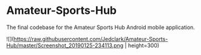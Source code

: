 # Amateur-Sports-Hub
The final codebase for the Amateur Sports Hub Android mobile application.

![](https://raw.githubusercontent.com/Jedclark/Amateur-Sports-Hub/master/Screenshot_20190125-234113.png | height=300)
